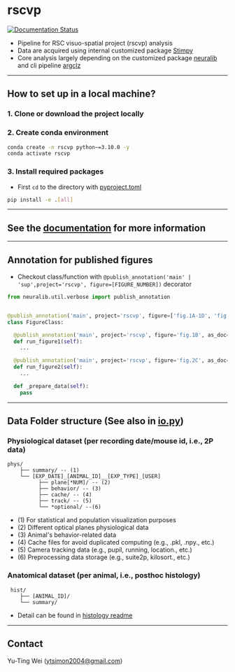 # rscvp

[![Documentation Status](https://readthedocs.org/projects/rscvp/badge/?version=latest)](https://rscvp.readthedocs.io/en/latest/)

- Pipeline for RSC visuo-spatial project (rscvp) analysis
- Data are acquired using internal customized package [Stimpy](https://bitbucket.org/activision/stimpy/src/master)
- Core analysis largely depending on the customized
  package [neuralib](https://neuralib.readthedocs.io/en/latest/index.html) and cli
  pipeline [argclz](https://argp.readthedocs.io/en/latest/)

------------------------------

## How to set up in a local machine?

### 1. Clone or download the project locally

### 2. Create conda environment

```bash
conda create -n rscvp python~=3.10.0 -y
conda activate rscvp
```

### 3. Install required packages

- First `cd` to the directory with [pyproject.toml](pyproject.toml)

```bash
pip install -e .[all]
```

------------------------------

## See the [documentation](https://rscvp.readthedocs.io/en/latest/) for more information


------------------------------

## Annotation for published figures

- Checkout class/function with `@publish_annotation('main' | 'sup',project='rscvp', figure=[FIGURE_NUMBER])` decorator

```python
from neuralib.util.verbose import publish_annotation


@publish_annotation('main', project='rscvp', figure=['fig.1A-1D', 'fig.2A-2F'], as_doc=True)
class FigureClass:

  @publish_annotation('main', project='rscvp', figure='fig.1B', as_doc=True)
  def run_figure1(self):
    ...

  @publish_annotation('main', project='rscvp', figure='fig.2C', as_doc=True)
  def run_figure2(self):
    ...

  def _prepare_data(self):
    pass


```

-----------------------------

## Data Folder structure (See also in [io.py](./src/rscvp/util/io.py))

### Physiological dataset (per recording date/mouse id, i.e., 2P data)

    phys/
        ├── summary/ -- (1)
        └── [EXP_DATE]_[ANIMAL_ID]__[EXP_TYPE]_[USER]
              ├── plane[*NUM]/ -- (2)
              ├── behavior/ -- (3)
              ├── cache/ -- (4)
              ├── track/ -- (5)
              └── *optional/ --(6)

* (1) For statistical and population visualization purposes
* (2) Different optical planes physiological data
* (3) Animal's behavior-related data
* (4) Cache files for avoid duplicated computing (e.g., .pkl, .npy., etc.)
* (5) Camera tracking data (e.g., pupil, running, location., etc.)
* (6) Preprocessing data storage (e.g., suite2p, kilosort., etc.)

### Anatomical dataset (per animal, i.e., posthoc histology)

     hist/
        ├── [ANIMAL_ID]/
        └── summary/

- Detail can be found in [histology readme](src/rscvp/atlas/README.md)

---------------------------

## Contact

Yu-Ting Wei (ytsimon2004@gmail.com)
